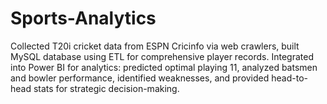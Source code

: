 # Sports-Analytics
Collected T20i cricket data from ESPN Cricinfo via web crawlers, built MySQL database using ETL for comprehensive player records. Integrated into Power BI for analytics: predicted optimal playing 11, analyzed batsmen and bowler performance, identified weaknesses, and provided head-to-head stats for strategic decision-making.
